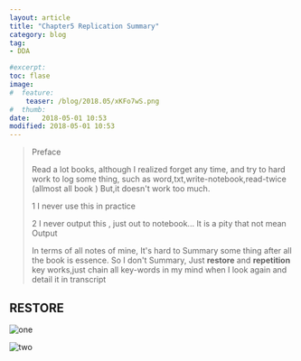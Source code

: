 ```yaml
---
layout: article
title: "Chapter5 Replication Summary"
category: blog 
tag:
- DDA 

#excerpt:
toc: flase
image:
#  feature:
    teaser: /blog/2018.05/xKFo7wS.png
#  thumb:
date:   2018-05-01 10:53
modified: 2018-05-01 10:53
---
```


> 

> Preface
>
> Read a lot books, although I realized forget any time, and try to hard work to log some thing, such as word,txt,write-notebook,read-twice (allmost all book ) But,it doesn't work too much. 
>
> 1 I never use this in practice
> 
> 2 I never output this , just out to notebook... It is a pity that not mean Output
>
> In terms of all notes of mine, It's hard to Summary some thing after all the book is essence. So I don't Summary, Just **restore** and **repetition** key works,just chain all key-words in my mind when I look again and detail it in transcript



## RESTORE

![one](/images/blog/2018.05/Martin%20Kleppmann-Designing%20Data-Intensive%20Applications_%20The%20Big%20Ideas%20Behind%20Reliable%2C%20Scalable%2C%20and%20Maintainable%20Systems-O%E2%80%99Reilly%20Media%20%282017%29%20pages%20192%2C%20193-1.jpg)


![two](/images/blog/2018.05/Martin%20Kleppmann-Designing%20Data-Intensive%20Applications_%20The%20Big%20Ideas%20Behind%20Reliable%2C%20Scalable%2C%20and%20Maintainable%20Systems-O%E2%80%99Reilly%20Media%20%282017%29%20pages%20192%2C%20193-2.jpg)





































